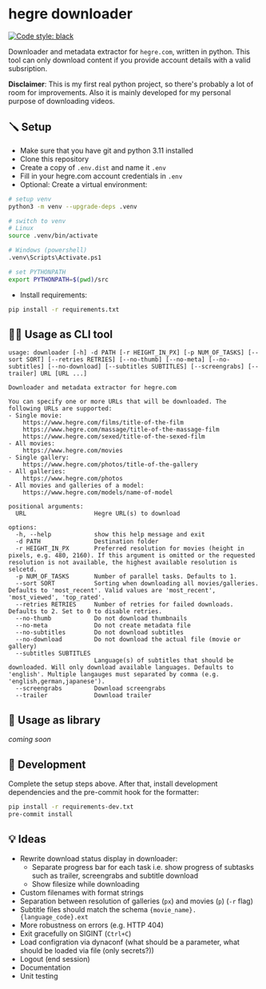 # hegre downloader
[![Code style: black](https://img.shields.io/badge/code%20style-black-000000.svg)](https://github.com/psf/black)

Downloader and metadata extractor for `hegre.com`, written in python. This tool can only download content if you provide account details with a valid subsription.

**Disclaimer**: This is my first real python project, so there's probably a lot of room for improvements. Also it is mainly developed for my personal purpose of downloading videos.

## 🪛 Setup
- Make sure that you have git and python 3.11 installed
- Clone this repository
- Create a copy of `.env.dist` and name it `.env`
- Fill in your hegre.com account credentials in `.env`
- Optional: Create a virtual environment:
```sh
# setup venv
python3 -m venv --upgrade-deps .venv

# switch to venv
# Linux
source .venv/bin/activate

# Windows (powershell)
.venv\Scripts\Activate.ps1

# set PYTHONPATH
export PYTHONPATH=$(pwd)/src
```
- Install requirements:
```sh
pip install -r requirements.txt
```

## 🧑‍💻 Usage as CLI tool
```
usage: downloader [-h] -d PATH [-r HEIGHT_IN_PX] [-p NUM_OF_TASKS] [--sort SORT] [--retries RETRIES] [--no-thumb] [--no-meta] [--no-subtitles] [--no-download] [--subtitles SUBTITLES] [--screengrabs] [--trailer] URL [URL ...]

Downloader and metadata extractor for hegre.com

You can specify one or more URLs that will be downloaded. The following URLs are supported:
- Single movie:
    https://www.hegre.com/films/title-of-the-film
    https://www.hegre.com/massage/title-of-the-massage-film
    https://www.hegre.com/sexed/title-of-the-sexed-film
- All movies:
    https://www.hegre.com/movies
- Single gallery:
    https://www.hegre.com/photos/title-of-the-gallery
- All galleries:
    https://www.hegre.com/photos
- All movies and galleries of a model:
    https://www.hegre.com/models/name-of-model

positional arguments:
  URL                   Hegre URL(s) to download

options:
  -h, --help            show this help message and exit
  -d PATH               Destination folder
  -r HEIGHT_IN_PX       Preferred resolution for movies (height in pixels, e.g. 480, 2160). If this argument is omitted or the requested resolution is not available, the highest available resolution is selcetd.
  -p NUM_OF_TASKS       Number of parallel tasks. Defaults to 1.
  --sort SORT           Sorting when downloading all movies/galleries. Defaults to 'most_recent'. Valid values are 'most_recent', 'most_viewed', 'top_rated'.
  --retries RETRIES     Number of retries for failed downloads. Defaults to 2. Set to 0 to disable retries.
  --no-thumb            Do not download thumbnails
  --no-meta             Do not create metadata file
  --no-subtitles        Do not download subtitles
  --no-download         Do not download the actual file (movie or gallery)
  --subtitles SUBTITLES
                        Language(s) of subtitles that should be downloaded. Will only download available languages. Defaults to 'english'. Multiple langauges must separated by comma (e.g. 'english,german,japanese').
  --screengrabs         Download screengrabs
  --trailer             Download trailer
```

## 📖 Usage as library
*coming soon*

## 👷 Development
Complete the setup steps above. After that, install development dependencies and the pre-commit hook for the formatter:
```sh
pip install -r requirements-dev.txt
pre-commit install
```

## 💡 Ideas
- Rewrite download status display in downloader:
  - Separate progress bar for each task i.e. show progress of subtasks such as trailer, screengrabs and subtitle download
  - Show filesize while downloading
- Custom filenames with format strings
- Separation between resolution of galleries (`px`) and movies (`p`) (`-r` flag)
- Subtitle files should match the schema `{movie_name}.{language_code}.ext`
- More robustness on errors (e.g. HTTP 404)
- Exit gracefully on SIGINT (`Ctrl+C`)
- Load configration via dynaconf (what should be a parameter, what should be loaded via file (only secrets?))
- Logout (end session)
- Documentation
- Unit testing

